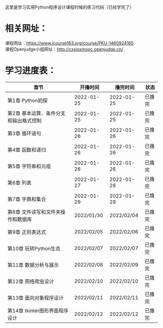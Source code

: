 这里是学习实用Python程序设计课程时候的练习代码（已经学完了）  
# 相关网址：  
课程网址：<https://www.icourse163.org/course/PKU-1460924165>  
课程Openjudge小组网址：<http://cxsjsxmooc.openjudge.cn/>
# 学习进度表：
|章节|开撸时间|撸完时间|状态|
|----|----|----|----|
|第1章 Python初探|2022-01-25|2022-01-25|已撸完|
|第2章 基本运算、条件分支和输出格式控制|2022-01-25|2022-01-25|已撸完|
|第3章 循环语句|2022-01-26|2022-01-26|已撸完|
|第4章 函数和递归|2022-01-26|2022-01-26|已撸完|
|第5章 字符串和元组|2022-01-26|2022-01-26|已撸完|
|第6章 列表|2022-01-27|2022-01-28|已撸完|
|第7章 字典和集合|2022-01-29|2022-01-29|已撸完|
|第8章 文件读写和文件夹操作和数据库|2022/01/30|2022/02/04|已撸完|
|第9章 正则表达式|2022/02/05|2022/02/06|已撸完|
|第10章 玩转Python生态|2022/02/07|2022/02/07|已撸完|
|第11章 数据分析与展示|2022/02/08|2022/02/09|已撸完|
|第12章 网络爬虫设计|2022/02/10|2022/02/10|已撸完|
|第13章 面向对象程序设计|2022/02/11|2022/02/11|已撸完|
|第14章 tkinter图形界面程序设计|2022/02/12|2022/02/12|已撸完|
